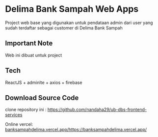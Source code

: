 # Delima Bank Sampah Web Apps

Project web base yang digunakan untuk pendataan admin dari user yang sudah terdaftar sebagai customer di Delima Bank Sampah

## Important Note
Web ini dibuat untuk project

## Tech
ReactJS + adminlte + axios + firebase 

## Download Source Code
clone repository ini :
https://github.com/nandaha29/ub-dbs-frontend-services

Online vercel:
[banksampahdelima.vercel.app/](https://banksampahdelima.vercel.app/)https://banksampahdelima.vercel.app/
